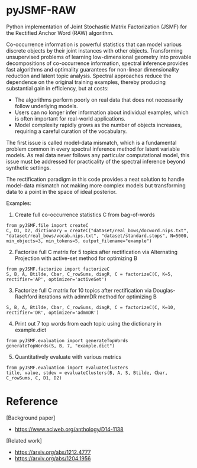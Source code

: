# pyJSMF-RAW

Python implementation of Joint Stochastic Matrix Factorization (JSMF) for the Rectified Anchor Word (RAW) algorithm.

Co-occurrence information is powerful statistics that can model various discrete objects by their joint instances with other objects. Transforming unsupervised problems of learning low-dimensional geometry into provable decompositions of co-occurrence information, spectral inference provides fast algorithms and optimality guarantees for non-linear dimensionality reduction and latent topic analysis. Spectral approaches reduce the dependence on the original training examples, thereby producing substantial gain in efficiency, but at costs:

- The algorithms perform poorly on real data that does not necessarily follow underlying models.
- Users can no longer infer information about individual examples, which is often important for real-world applications.
- Model complexity rapidly grows as the number of objects increases, requiring a careful curation of the vocabulary.

The first issue is called model-data mismatch, which is a fundamental problem common in every spectral inference method for latent variable models. As real data never follows any particular computational model, this issue must be addressed for practicality of the spectral inference beyond synthetic settings.

The rectification paradigm in this code provides a neat solution to handle model-data mismatch not making more complex models but transforming data to a point in the space of ideal posterior. 


Examples:

1. Create full co-occurrence statistics C from bag-of-words
```
from pyJSMF.file import createC
C, D1, D2, dictionary = createC("dataset/real_bows/docword.nips.txt", "dataset/real_bows/vocab.nips.txt", "dataset/standard.stops", N=5000, min_objects=3, min_tokens=5, output_filename="example")
```

2. Factorize full C matrix for 5 topics after rectification via Alternating Projection with active-set method for optimizing B
```
from pyJSMF.factorize import factorizeC
S, B, A, Btilde, Cbar, C_rowSums, diagR, C = factorizeC(C, K=5, rectifier='AP', optimizer='activeSet')
```

3. Factorize full C matrix for 10 topics after rectification via Douglas-Rachford iterations with admmDR method for optimizing B
```
S, B, A, Btilde, Cbar, C_rowSums, diagR, C = factorizeC(C, K=10, rectifier='DR', optimizer='admmDR')
```

4. Print out 7 top words from each topic using the dictionary in example.dict
```
from pyJSMF.evaluation import generateTopWords
generateTopWords(S, B, 7, "example.dict")
```

5. Quantitatively evaluate with various metrics
```
from pyJSMF.evaluation import evaluateClusters
title, value, stdev = evaluateClusters(B, A, S, Btilde, Cbar, C_rowSums, C, D1, D2)
```

# Reference
[Background paper]
- https://www.aclweb.org/anthology/D14-1138

[Related work]
- https://arxiv.org/abs/1212.4777
- https://arxiv.org/abs/1204.1956
